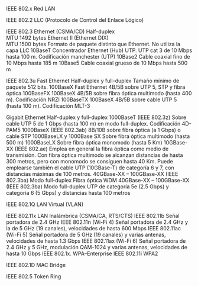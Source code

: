 
IEEE 802.x	Red LAN

IEEE 802.2	LLC (Protocolo de Control del Enlace Lógico)

IEEE 802.3	Ethernet (CSMA/CD) Half-duplex	
		MTU 1492 bytes
	Ethernet II (Ethernet DIX)	
 		MTU 1500 bytes		Formato de paquete distinto que Ethernet. No utiliza la capa LLC
	10BaseT					Concentrador Ethernet (Hub) UTP. UTP cat 3 de 10 Mbps hasta 100 m. Codificación manchester (UTP)
	10Base2					Cable coaxial fino de 10 Mbps hasta 185 m
	10Base5					Cable coaxial grueso de 10 Mbps hasta 500 m

IEEE 802.3u	Fast Ethernet	Half-duplex y full-duplex
	Tamaño mínimo de paquete 512 bits.
 	100BaseX				Fast Ethernet 4B/5B sobre UTP 5, STP y fibra óptica
 	100BaseFX				100BaseX 4B/5B sobre fibra óptica multimodo (hasta 400 m). Codificación NRZI
 	100BaseTX				100BaseX 4B/5B sobre cable UTP 5 (hasta 100 m). Codificación MLT-3

Gigabit Ethernet	Half-duplex y full-duplex
 	1000BaseT (IEEE 802.3z)			Sobre cable UTP 5 de 1 Gbps (hasta 100 m) en modo full-duplex. Codificación 4D-PAM5
 	1000BaseX (IEEE 802.3ab)		8B/10B sobre fibra óptica (a 1 Gbps) o cable STP
 		1000BaseLX y 1000Base SX	Sobre fibra óptica multimodo (hasta 500 m)
 		1000BaseLX			Sobre fibra óptica monomodo (hasta 5 Km)
	10GBase-XX (IEEE 802.ae)
 		Emplea en general la fibra óptica como medio de transmisión. Con fibra óptica multimodo se alcanzan distancias de hasta 300 metros, pero con monomodo se consiguen hasta 40 Km.
   		Puede emplearse también el cable UTP (10GBase-T) de categoría 6 y 7, con distancias máximas de 100 metros.
     	40GBase-XX – 100GBase-XX (IEEE 802.3ba) 	Modo full-duplex
      		Fibra óptica WDM
	40GBase-XX – 100GBase-XX (IEEE 802.3ba)		Modo full-duplex
 		UTP de categoría 5e (2.5 Gbps) y categoría 6 (5 Gbps) y distancias hasta 100 metros

IEEE 802.1Q	LAN Virtual (VLAN)

IEEE 802.11x	LAN Inalámbrica (CSMA/CA, RTS/CTS)
	IEEE 802.11b				Señal portadora de 2.4 GHz
	IEEE 802.11n  (Wi-Fi 4)			Señal portadora de 2.4 GHz y la de 5 GHz (19 canales), velocidades de hasta 600 Mbps
	IEEE 802.11ac (Wi-Fi 5)			Señal portadora de 5 GHz (19 canales) y varias antenas, velocidades de hasta 1.3 Gbps
	IEEE 802.11ax (Wi-Fi 6)			Señal portadora de 2.4 GHz y 5 GHz, modulación QAM-1024 y varias antenas, velocidades de hasta 10 Gbps
	IEEE 802.1x.				WPA–Enterprise
	IEEE 802.11i 				WPA2

IEEE 802.1D	MAC Bridge

IEEE 802.5	Token Ring
